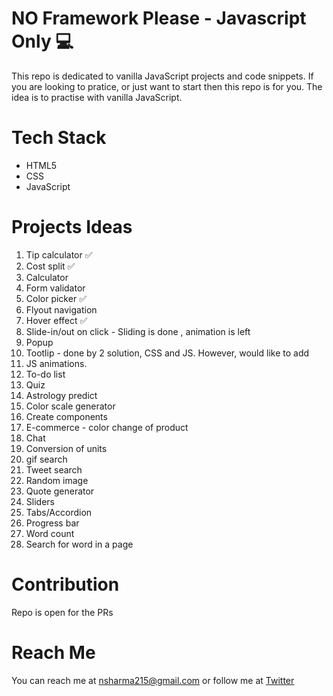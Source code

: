 # NO Framework Please - Javascript Only :computer:

This repo is dedicated to vanilla JavaScript projects and code snippets. If you are looking to pratice, or just want to start then this repo is for you. The idea is to practise with vanilla JavaScript. 

# Tech Stack
- HTML5
- CSS
- JavaScript

# Projects Ideas

 1. Tip calculator  :white_check_mark:
 2. Cost split  :white_check_mark:
 3. Calculator 
 4. Form validator 
 5. Color picker :white_check_mark:
 6. Flyout navigation
 7. Hover effect :white_check_mark:
 8. Slide-in/out on click - Sliding is done , animation is left
 9. Popup
 10. Tootlip - done by 2 solution, CSS and JS. However, would like to add
 11. JS animations.
 12. To-do list
 13. Quiz
 14. Astrology predict
 15. Color scale generator
 16. Create components
 17. E-commerce - color change of product
 18. Chat
 19. Conversion of units
 20. gif search
 21. Tweet search
 22. Random image
 23. Quote generator
 24. Sliders
 25. Tabs/Accordion
 26. Progress bar
 27. Word count
 28. Search for word in a page

# Contribution
Repo is open for the PRs

# Reach Me
You can reach me at nsharma215@gmail.com or follow me at [Twitter](https://twitter.com/hellonehha)

